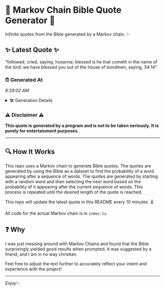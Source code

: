 # 📖 Markov Chain Bible Quote Generator 📖

Infinite quotes from the Bible generated by a Markov chain. ✨

## ✨ Latest Quote ✨
"followed, cried, saying, hosanna; blessed is he that cometh in the name of the lord: we have blessed you out of the house of bondmen, saying, 34:14"

### ⏰ Generated At
*8:29:02 AM*

<details>
    <summary>🛠️ Generation Details</summary>
    <p>
        <strong>🌱 Seed:</strong> followed,<br>
        <strong>🔄 Iterations:</strong> 26<br>
        <strong>📜 Context History:</strong><br>[ followed, ]: cried,<br>[ followed,, cried, ]: saying,<br>[ followed,, cried,, saying, ]: hosanna;<br>[ followed,, cried,, saying,, hosanna; ]: blessed<br>[ followed,, cried,, saying,, hosanna;, blessed ]: is<br>[ followed,, cried,, saying,, hosanna;, blessed, is ]: he<br>[ cried,, saying,, hosanna;, blessed, is, he ]: that<br>[ saying,, hosanna;, blessed, is, he, that ]: cometh<br>[ hosanna;, blessed, is, he, that, cometh ]: in<br>[ blessed, is, he, that, cometh, in ]: the<br>[ is, he, that, cometh, in, the ]: name<br>[ he, that, cometh, in, the, name ]: of<br>[ that, cometh, in, the, name, of ]: the<br>[ cometh, in, the, name, of, the ]: lord:<br>[ in, the, name, of, the, lord: ]: we<br>[ the, name, of, the, lord:, we ]: have<br>[ name, of, the, lord:, we, have ]: blessed<br>[ of, the, lord:, we, have, blessed ]: you<br>[ the, lord:, we, have, blessed, you ]: out<br>[ lord:, we, have, blessed, you, out ]: of<br>[ we, have, blessed, you, out, of ]: the<br>[ have, blessed, you, out, of, the ]: house<br>[ blessed, you, out, of, the, house ]: of<br>[ you, out, of, the, house, of ]: bondmen,<br>[ out, of, the, house, of, bondmen, ]: saying,<br>[ of, the, house, of, bondmen,, saying, ]: 34:14<br>
    </p>
</details>

### ⚠️ Disclaimer ⚠️
**This quote is generated by a program and is not to be taken seriously. It is purely for entertainment purposes.**

---

## 🔍 How It Works

This repo uses a Markov chain to generate Bible quotes. The quotes are generated by using the Bible as a dataset to find the probability of a word appearing after a sequence of words. The quotes are generated by starting with a random word and then selecting the next word based on the probability of it appearing after the current sequence of words. This process is repeated until the desired length of the quote is reached.

This repo will update the latest quote in this README every 10 minutes. ⏳

All code for the actual Markov chain is in `index.ts`.

## ❓ Why

I was just messing around with Markov Chains and found that the Bible surprisingly yielded good results when prompted. 
It was suggested by a friend, and I am in no way christian.

Feel free to adjust the text further to accurately reflect your intent and experience with the project!

---

*Enjoy*✨
